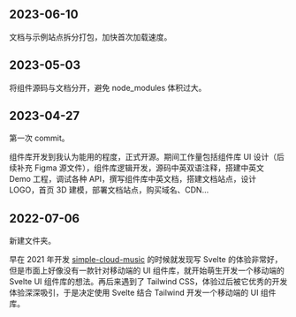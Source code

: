 ## 2023-06-10

文档与示例站点拆分打包，加快首次加载速度。

## 2023-05-03

将组件源码与文档分开，避免 node_modules 体积过大。

## 2023-04-27

第一次 commit。

组件库开发到我认为能用的程度，正式开源。期间工作量包括组件库 UI 设计（后续补充 Figma 源文件），组件库逻辑开发，源码中英双语注释，搭建中英文 Demo 工程，调试各种 API，撰写组件库中英文档，搭建文档站点，设计 LOGO，首页 3D 建模，部署文档站点，购买域名、CDN...

## 2022-07-06

新建文件夹。

早在 2021 年开发 [simple-cloud-music](https://github.com/dufu1991/simple-cloud-music) 的时候就发现写 Svelte 的体验非常好，但是市面上好像没有一款针对移动端的 UI 组件库，就开始萌生开发一个移动端的 Svelte UI 组件库的想法。再后来遇到了 Tailwind CSS，体验过后被它优秀的开发体验深深吸引，于是决定使用 Svelte 结合 Tailwind 开发一个移动端的 UI 组件库。
